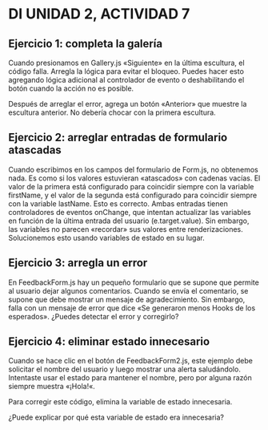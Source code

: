 # DI UNIDAD 2, ACTIVIDAD 7
## Ejercicio 1: completa la galería
Cuando presionamos en Gallery.js «Siguiente» en la última escultura, el código falla. Arregla la lógica para evitar el bloqueo. Puedes hacer esto agregando lógica adicional al controlador de evento o deshabilitando el botón cuando la acción no es posible.

Después de arreglar el error, agrega un botón «Anterior» que muestre la escultura anterior. No debería chocar con la primera escultura.

## Ejercicio 2: arreglar entradas de formulario atascadas
Cuando escribimos en los campos del formulario de Form.js, no obtenemos nada. Es como si los valores estuvieran «atascados» con cadenas vacías. El valor de la primera <entrada> está configurado para coincidir siempre con la variable firstName, y el valor de la segunda <entrada> está configurado para coincidir siempre con la variable lastName. Esto es correcto. Ambas entradas tienen controladores de eventos onChange, que intentan actualizar las variables en función de la última entrada del usuario (e.target.value). Sin embargo, las variables no parecen «recordar» sus valores entre renderizaciones. Solucionemos esto usando variables de estado en su lugar.

## Ejercicio 3: arregla un error
En FeedbackForm.js hay un pequeño formulario que se supone que permite al usuario dejar algunos comentarios. Cuando se envía el comentario, se supone que debe mostrar un mensaje de agradecimiento. Sin embargo, falla con un mensaje de error que dice «Se generaron menos Hooks de los esperados». ¿Puedes detectar el error y corregirlo?

## Ejercicio 4: eliminar estado innecesario
Cuando se hace clic en el botón de FeedbackForm2.js, este ejemplo debe solicitar el nombre del usuario y luego mostrar una alerta saludándolo. Intentaste usar el estado para mantener el nombre, pero por alguna razón siempre muestra «¡Hola!«.

Para corregir este código, elimina la variable de estado innecesaria. 

¿Puede explicar por qué esta variable de estado era innecesaria?